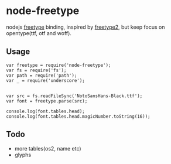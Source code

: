node-freetype
============

nodejs [freetype](www.freetype.org) binding, inspired by
 [freetype2](https://github.com/ericfreese/node-freetype2.git),
 but keep focus on opentype(ttf, otf and woff).
  
Usage
--------
    
    var freetype = require('node-freetype');
    var fs = require('fs');
    var path = require('path');
    var _ = require('underscore');
    
    
    var src = fs.readFileSync('NotoSansHans-Black.ttf');
    var font = freetype.parse(src);
    
    console.log(font.tables.head);
    console.log(font.tables.head.magicNumber.toString(16));


Todo
-------

* more tables(os2, name etc)
* glyphs